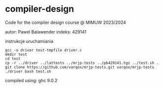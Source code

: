 # compiler-design
Code for the compiler design course @ MIMUW 2023/2024

autor: Pawel Balawender
indeks: 429141

instrukcje uruchamiania
```
gcc -o driver test-tmpfile driver.c
mkdir test
cd test
cp -r ../driver ../lattests ../mrjp-tests ../pb429141.tgz ../test.sh .
git clone https://github.com/varqox/mrjp-tests.git varqox/mrjp-tests
./driver bash test.sh
```

compiled using:
ghc   9.0.2
